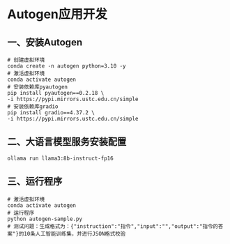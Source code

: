 # Autogen应用开发

## 一、安装Autogen

```shell
# 创建虚拟环境
conda create -n autogen python=3.10 -y
# 激活虚拟环境
conda activate autogen
# 安装依赖库pyautogen
pip install pyautogen==0.2.18 \
-i https://pypi.mirrors.ustc.edu.cn/simple
# 安装依赖库gradio
pip install gradio==4.37.2 \
-i https://pypi.mirrors.ustc.edu.cn/simple
```

## 二、大语言模型服务安装配置

```shell
ollama run llama3:8b-instruct-fp16
```

## 三、运行程序

```shell
# 激活虚拟环境
conda activate autogen
# 运行程序
python autogen-sample.py
# 测试问题：生成格式为：{"instruction":"指令","input":"","output":"指令的答案"}的10条人工智能训练集，并进行JSON格式校验
```
